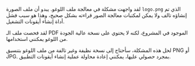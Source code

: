 لقد واجهت مشكلة في معالجة ملف اللوغو. يبدو أن ملف الصورة `logo.png` الذي تم إنشاؤه تالف ولا يمكن لمكتبات معالجة الصور قراءته بشكل صحيح، وهذا هو سبب فشل أداة إنشاء أيقونات التشغيل.

لقد فحصت ملف الـ PDF الموجود في المشروع، لكنه لا يحتوي على نسخة عالية الجودة من اللوغو يمكنني استخدامها.

لحل هذه المشكلة، سأحتاج إلى نسخة نظيفة وغير تالفة من ملف اللوغو بتنسيق PNG أو JPG. بمجرد حصولي عليها، يمكنني إعادة محاولة عملية إنشاء أيقونات التطبيق.